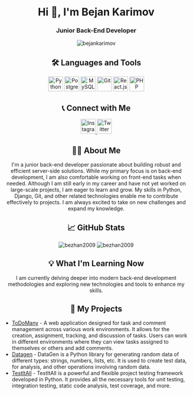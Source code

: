 <h1 align="center">Hi 👋, I'm Bejan Karimov</h1>
<h3 align="center">Junior Back-End Developer</h3>

<p align="center">
  <img src="https://komarev.com/ghpvc/?username=bejankarimov&label=Profile%20views&color=0e75b6&style=flat" alt="bejankarimov" />
</p>

<h2 align="center">🛠️ Languages and Tools</h2>

<p align="center">
  <img src="https://img.icons8.com/color/48/000000/python--v2.png" alt="Python" width="40" height="40"/>
  <img src="https://img.icons8.com/color/48/000000/postgreesql.png" alt="PostgreSQL" width="40" height="40"/>
  <img src="https://img.icons8.com/color/48/000000/mysql.png" alt="MySQL" width="40" height="40"/>
  <img src="https://img.icons8.com/color/48/000000/git.png" alt="Git" width="40" height="40"/>
  <img src="https://img.icons8.com/officel/40/000000/react.png" alt="React.js" width="40" height="40"/>
  <img src="https://img.icons8.com/color/48/000000/php.png" alt="PHP" width="40" height="40"/>
</p>

<h2 align="center">📞 Connect with Me</h2>

<p align="center">
  <a href="https://www.instagram.com/chupapy.munanuu/" target="_blank">
    <img src="https://img.icons8.com/color/48/000000/instagram-new.png" alt="Instagram" width="40" height="40"/>
  </a>
  <a href="https://twitter.com/BezanKarim90911" target="_blank">
    <img src="https://img.icons8.com/color/48/000000/twitter--v2.png" alt="Twitter" width="40" height="40"/>
  </a>
</p>

<h2 align="center">👨‍💻 About Me</h2>
<p align="center">
  I'm a junior back-end developer passionate about building robust and efficient server-side solutions. While my primary focus is on back-end development, I am also comfortable working on front-end tasks when needed. Although I am still early in my career and have not yet worked on large-scale projects, I am eager to learn and grow. My skills in Python, Django, Git, and other related technologies enable me to contribute effectively to projects. I am always excited to take on new challenges and expand my knowledge.
</p>

<h2 align="center">📈 GitHub Stats</h2>

<p align="center">
  <img src="https://github-readme-stats.vercel.app/api?username=bezhan2009&show_icons=true&locale=en" alt="bezhan2009" />
  <img src="https://github-readme-streak-stats.herokuapp.com/?user=bezhan2009&" alt="bezhan2009" />
</p>

<h2 align="center">💡 What I'm Learning Now</h2>
<p align="center">
  I am currently delving deeper into modern back-end development methodologies and exploring new technologies and tools to enhance my skills.
</p>

<h2 align="center">📝 My Projects</h2>
<ul>
  <li><a href="https://github.com/bezhan2009/ToDoMany">ToDoMany</a> - A web application designed for task and comment management across various work environments. It allows for the creation, assignment, tracking, and discussion of tasks. Users can work in different environments where they can view tasks assigned to themselves or others and add comments.</li>
  <li><a href="https://github.com/bezhan2009/Datagen">Datagen</a> - DataGen is a Python library for generating random data of different types: strings, numbers, lists, etc. It is used to create test data, for analysis, and other operations involving random data.</li>
  <li><a href="https://github.com/bezhan2009/TestItAll">TestItAll</a> - TestItAll is a powerful and flexible project testing framework developed in Python. It provides all the necessary tools for unit testing, integration testing, static code analysis, test coverage, and more.</li>
</ul>
